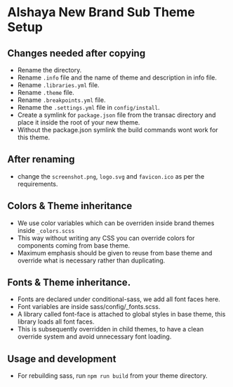 # Alshaya New Brand Sub Theme Setup

## Changes needed after copying

* Rename the directory.
* Rename `.info` file and the name of theme and description in info file.
* Rename `.libraries.yml` file.
* Rename `.theme` file.
* Rename `.breakpoints.yml` file.
* Rename the `.settings.yml` file in `config/install`.
* Create a symlink for `package.json` file from the transac directory and place it inside the root of your new theme.
* Without the package.json symlink the build commands wont work for this theme.

## After renaming

* change the `screenshot.png`, `logo.svg` and `favicon.ico` as per the
requirements.

## Colors & Theme inheritance

* We use color variables which can be overriden inside brand themes inside
`_colors.scss`
* This way without writing any CSS you can override colors for components coming
 from base theme.
* Maximum emphasis should be given to reuse from base theme and override what is
 necessary rather than duplicating.

## Fonts & Theme inheritance.

* Fonts are declared under conditional-sass, we add all font faces here.
* Font variables are inside sass/config/_fonts.scss.
* A library called font-face is attached to global styles in base theme, this library loads all font faces.
* This is subsequently overridden in child themes, to have a clean override system and avoid unnecessary font loading.

## Usage and development

* For rebuilding sass, run `npm run build` from your theme directory.
